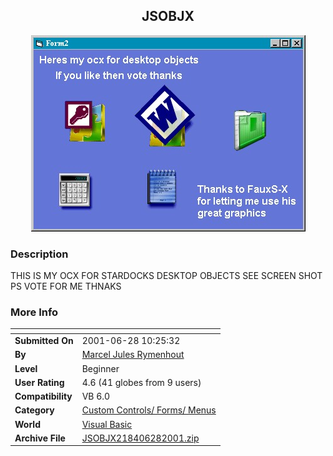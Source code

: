 ﻿<div align="center">

## JSOBJX

<img src="PIC2001628519415135.jpg">
</div>

### Description

THIS IS MY OCX FOR STARDOCKS DESKTOP OBJECTS SEE SCREEN SHOT PS VOTE FOR ME THNAKS
 
### More Info
 


<span>             |<span>
---                |---
**Submitted On**   |2001-06-28 10:25:32
**By**             |[Marcel Jules Rymenhout](https://github.com/Planet-Source-Code/PSCIndex/blob/master/ByAuthor/marcel-jules-rymenhout.md)
**Level**          |Beginner
**User Rating**    |4.6 (41 globes from 9 users)
**Compatibility**  |VB 6\.0
**Category**       |[Custom Controls/ Forms/  Menus](https://github.com/Planet-Source-Code/PSCIndex/blob/master/ByCategory/custom-controls-forms-menus__1-4.md)
**World**          |[Visual Basic](https://github.com/Planet-Source-Code/PSCIndex/blob/master/ByWorld/visual-basic.md)
**Archive File**   |[JSOBJX218406282001\.zip](https://github.com/Planet-Source-Code/marcel-jules-rymenhout-jsobjx__1-24521/archive/master.zip)








